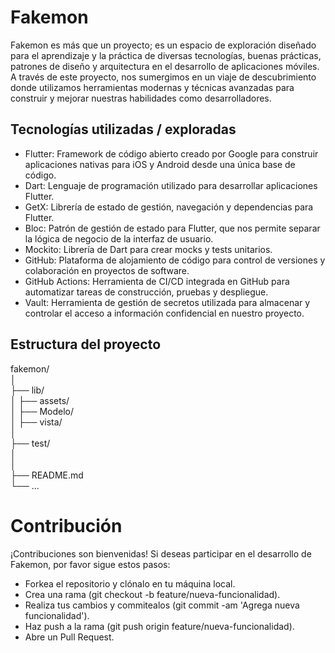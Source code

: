 # Fakemon
Fakemon es más que un proyecto; 
es un espacio de exploración diseñado para el aprendizaje y la práctica de diversas tecnologías,
buenas prácticas, patrones de diseño y arquitectura en el desarrollo de aplicaciones móviles. 
A través de este proyecto, nos sumergimos en un viaje de descubrimiento donde utilizamos herramientas modernas 
y técnicas avanzadas para construir y mejorar nuestras habilidades como desarrolladores.



## Tecnologías utilizadas / exploradas
- Flutter: Framework de código abierto creado por Google para construir aplicaciones nativas para iOS y Android desde una única base de código.
- Dart: Lenguaje de programación utilizado para desarrollar aplicaciones Flutter.
- GetX: Librería de estado de gestión, navegación y dependencias para Flutter.
- Bloc: Patrón de gestión de estado para Flutter, que nos permite separar la lógica de negocio de la interfaz de usuario.
- Mockito: Librería de Dart para crear mocks y tests unitarios.
- GitHub: Plataforma de alojamiento de código para control de versiones y colaboración en proyectos de software.
- GitHub Actions: Herramienta de CI/CD integrada en GitHub para automatizar tareas de construcción, pruebas y despliegue.
- Vault: Herramienta de gestión de secretos utilizada para almacenar y controlar el acceso a información confidencial en nuestro proyecto.

## Estructura del proyecto

fakemon/  
│  
├── lib/  
│   ├── assets/  
│   ├── Modelo/  
│   ├── vista/  
│  
├── test/   
│   
│  
├── README.md  
└── ...  


# Contribución
¡Contribuciones son bienvenidas! Si deseas participar en el desarrollo de Fakemon, por favor sigue estos pasos:

- Forkea el repositorio y clónalo en tu máquina local.
- Crea una rama (git checkout -b feature/nueva-funcionalidad).
- Realiza tus cambios y commitealos (git commit -am 'Agrega nueva funcionalidad').
- Haz push a la rama (git push origin feature/nueva-funcionalidad).
- Abre un Pull Request.
